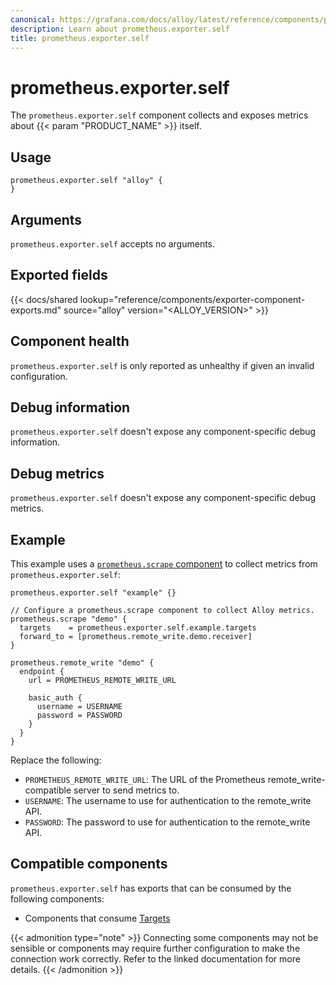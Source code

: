 ```yaml
---
canonical: https://grafana.com/docs/alloy/latest/reference/components/prometheus.exporter.self/
description: Learn about prometheus.exporter.self
title: prometheus.exporter.self
---
```


# prometheus.exporter.self

The `prometheus.exporter.self` component collects and exposes metrics about {{< param "PRODUCT_NAME" >}} itself.

## Usage

```alloy
prometheus.exporter.self "alloy" {
}
```

## Arguments

`prometheus.exporter.self` accepts no arguments.

## Exported fields

{{< docs/shared lookup="reference/components/exporter-component-exports.md" source="alloy" version="<ALLOY_VERSION>" >}}

## Component health

`prometheus.exporter.self` is only reported as unhealthy if given
an invalid configuration.

## Debug information

`prometheus.exporter.self` doesn't expose any component-specific
debug information.

## Debug metrics

`prometheus.exporter.self` doesn't expose any component-specific
debug metrics.

## Example

This example uses a [`prometheus.scrape` component][scrape] to collect metrics
from `prometheus.exporter.self`:

```alloy
prometheus.exporter.self "example" {}

// Configure a prometheus.scrape component to collect Alloy metrics.
prometheus.scrape "demo" {
  targets    = prometheus.exporter.self.example.targets
  forward_to = [prometheus.remote_write.demo.receiver]
}

prometheus.remote_write "demo" {
  endpoint {
    url = PROMETHEUS_REMOTE_WRITE_URL

    basic_auth {
      username = USERNAME
      password = PASSWORD
    }
  }
}
```
Replace the following:
  - `PROMETHEUS_REMOTE_WRITE_URL`: The URL of the Prometheus remote_write-compatible server to send metrics to.
  - `USERNAME`: The username to use for authentication to the remote_write API.
  - `PASSWORD`: The password to use for authentication to the remote_write API.

[scrape]: ../prometheus.scrape/

<!-- START GENERATED COMPATIBLE COMPONENTS -->

## Compatible components

`prometheus.exporter.self` has exports that can be consumed by the following components:

- Components that consume [Targets](../../compatibility/#targets-consumers)

{{< admonition type="note" >}}
Connecting some components may not be sensible or components may require further configuration to make the connection work correctly.
Refer to the linked documentation for more details.
{{< /admonition >}}

<!-- END GENERATED COMPATIBLE COMPONENTS -->
